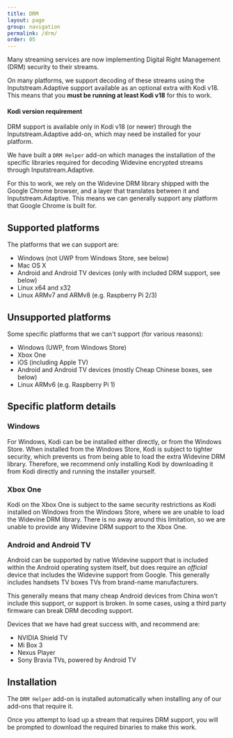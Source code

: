 ```yaml
---
title: DRM
layout: page
group: navigation
permalink: /drm/
order: 05
---
```


Many streaming services are now implementing Digital Right Management (DRM) security to their streams.

On many platforms, we support decoding of these streams using the Inputstream.Adaptive support available as an optional extra with Kodi v18. This means that you **must be running at least Kodi v18** for this to work.

<div class="bs-callout bs-callout-danger">
  <h4>Kodi version requirement</h4>
  DRM support is available only in Kodi v18 (or newer) through the
  Inputstream.Adaptive add-on, which may need be installed for your platform.
</div>

We have built a `DRM Helper` add-on which manages the installation of the specific libraries required for decoding Widevine encrypted streams through Inputstream.Adaptive.

For this to work, we rely on the Widevine DRM library shipped with the Google Chrome browser, and a layer that translates between it and Inputstream.Adaptive. This means we can generally support any platform that Google Chrome is built for.

## Supported platforms

The platforms that we can support are:

 * Windows (not UWP from Windows Store, see below)
 * Mac OS X
 * Android and Android TV devices (only with included DRM support, see below)
 * Linux x64 and x32
 * Linux ARMv7 and ARMv8 (e.g. Raspberry Pi 2/3)

## Unsupported platforms

Some specific platforms that we can't support (for various reasons):

 * Windows (UWP, from Windows Store)
 * Xbox One
 * iOS (including Apple TV)
 * Android and Android TV devices (mostly Cheap Chinese boxes, see below)
 * Linux ARMv6 (e.g. Raspberry Pi 1)

## Specific platform details

### Windows

For Windows, Kodi can be be installed either directly, or from the Windows Store. When installed from the Windows Store, Kodi is subject to tighter security, which prevents us from being able to load the extra Widevine DRM library. Therefore, we recommend only installing Kodi by downloading it from Kodi directly and running the installer yourself.

### Xbox One

Kodi on the Xbox One is subject to the same security restrictions as Kodi installed on Windows from the Windows Store, where we are unable to load the Widevine DRM library. There is no away around this limitation, so we are unable to provide any Widevine DRM support to the Xbox One.

### Android and Android TV

Android can be supported by native Widevine support that is included within the Android operating system itself, but does require an _official_ device that includes the Widevine support from Google. This generally includes handsets TV boxes TVs from brand-name manufacturers.

This generally means that many cheap Android devices from China won't include this support, or support is broken. In some cases, using a third party firmware can break DRM decoding support. 

Devices that we have had great success with, and recommend are:
 * NVIDIA Shield TV
 * Mi Box 3
 * Nexus Player
 * Sony Bravia TVs, powered by Android TV

## Installation

The `DRM Helper` add-on is installed automatically when installing any of our add-ons that require it.

Once you attempt to load up a stream that requires DRM support, you will be prompted to download the required binaries to make this work.
